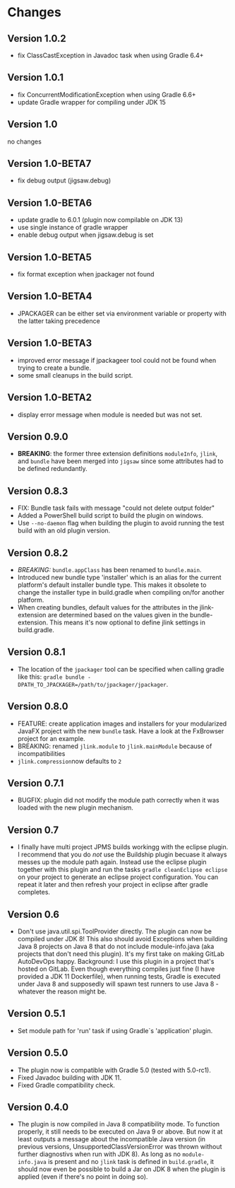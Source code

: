 Changes
=======

Version 1.0.2
-------------

- fix ClassCastException in Javadoc task when using Gradle 6.4+

Version 1.0.1
-------------

- fix ConcurrentModificationException when using Gradle 6.6+
- update Gradle wrapper for compiling under JDK 15

Version 1.0
-----------

no changes

Version 1.0-BETA7
-----------------

- fix debug output (jigsaw.debug)

Version 1.0-BETA6
-----------------

- update gradle to 6.0.1 (plugin now compilable on JDK 13)
- use single instance of gradle wrapper
- enable debug output when jigsaw.debug is set

Version 1.0-BETA5
-----------------

- fix format exception when jpackager not found

Version 1.0-BETA4
-----------------

- JPACKAGER can be either set via environment variable or property with the latter taking precedence

Version 1.0-BETA3
-----------------

- improved error message if jpackageer tool could not be found when trying to create a bundle.
- some small cleanups in the build script.

Version 1.0-BETA2
-----------------

- display error message when module is needed but was not set.

Version 0.9.0
-------------

- __BREAKING__: the former three extension definitions `moduleInfo`, `jlink`, and `bundle` have been merged into `jigsaw` since some attributes had to be defined redundantly.

Version 0.8.3
-------------

- FIX: Bundle task fails with message "could not delete output folder"
- Added a PowerShell build script to build the plugin on windows.
- Use `--no-daemon` flag when building the plugin to avoid running the test build with an old plugin version.

Version 0.8.2
-------------

- *BREAKING:* `bundle.appClass` has been renamed to `bundle.main`.
- Introduced new bundle type 'installer' which is an alias for the current platform's default installer bundle type. This makes it obsolete to change the installer type in build.gradle when compiling on/for another platform.
- When creating bundles, default values for the attributes in the jlink-extension are determined based on the values given in the bundle-extension. This means it's now optional to define jlink settings in build.gradle.

Version 0.8.1
-------------

- The location of the `jpackager` tool can be specified when calling gradle like this: `gradle bundle -DPATH_TO_JPACKAGER=/path/to/jpackager/jpackager`.

Version 0.8.0
-------------

- FEATURE: create application images and installers for your modularized  JavaFX project with the new `bundle` task. Have a look at the FxBrowser project for an example.
- BREAKING: renamed `jlink.module` to `jlink.mainModule` because of incompatibilities
- `jlink.compression`now defaults to `2`

Version 0.7.1
-------------

- BUGFIX: plugin did not modify the module path correctly when it was loaded with the new plugin mechanism.

Version 0.7
-----------

- I finally have multi project JPMS builds workingg with the eclipse plugin. I recommend that you do *not* use the Buildship plugin becuase it always messes up the module path again. Instead use the eclipse plugin together with this plugin and run the tasks `gradle cleanEclipse eclipse` on your project to generate an eclipse project configuration. You can repeat it later and then refresh your project in eclipse after gradle completes.

Version 0.6
-----------

- Don't use java.util.spi.ToolProvider directly. The plugin can now be compiled under JDK 8! This also should avoid Exceptions when building Java 8 projects on Java 8 that do not include module-info.java (aka projects that don't need this plugin). It's my first take on making GitLab AutoDevOps happy. Background: I use this plugin in a project that's hosted on GitLab. Even though everything compiles just fine (I have provided a JDK 11 Dockerfile), when running tests, Gradle is executed under Java 8 and supposedly will spawn test runners to use Java 8 - whatever the reason might be.

Version 0.5.1
-------------

- Set module path for 'run' task if using Gradle`s 'application' plugin.

Version 0.5.0
-------------

- The plugin now is compatible with Gradle 5.0 (tested with 5.0-rc1).
- Fixed Javadoc building with JDK 11.
- Fixed Gradle compatibility check.

Version 0.4.0
-------------

- The plugin is now compiled in Java 8 compatibility mode. To function properly, it still needs to be executed on Java 9 or above. But now it at least outputs a message about the incompatible Java version (in previous versions, UnsupportedClassVersionError was thrown without further diagnostivs when run with JDK 8). As long as no `module-info.java` is present and no `jlink` task is defined in `build.gradle`, it should now even be possible to build a Jar on JDK 8 when the plugin is applied (even if there's no point in doing so).
